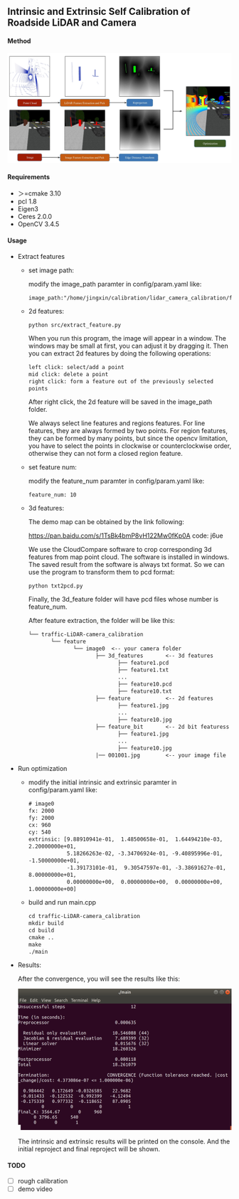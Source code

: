 ## Intrinsic and Extrinsic Self Calibration of Roadside LiDAR and Camera

#### Method

![method](./img/method.jpg)

#### Requirements

- ＞=cmake 3.10
- pcl 1.8
- Eigen3
- Ceres 2.0.0
- OpenCV 3.4.5

#### Usage

- Extract features

  - set image path:

    modify the image_path paramter in config/param.yaml like:

    ```
    image_path:"/home/jingxin/calibration/lidar_camera_calibration/feature/image0/001001.jpg"
    ```

  - 2d features:

    ```bash
    python src/extract_feature.py
    ```

    When you run this program, the image will appear in a window. The windows may be small at first, you can adjust it by dragging it. Then you can extract 2d features by doing the following operations:

    ```
    left click: select/add a point
    mid click: delete a point
    right click: form a feature out of the previously selected points
    ```

    After right click, the 2d feature will be saved in the image_path folder.

    We always select line features and regions features. For line features, they are always formed by two points. For region features, they can be formed by many points, but since the opencv limitation, you have to select the points in clockwise or counterclockwise order, otherwise they can not form a closed region feature.

  - set feature num:

    modify the feature_num paramter in config/param.yaml like:

    ```
    feature_num: 10
    ```

  - 3d features:

    The demo map can be obtained by the link following:

     https://pan.baidu.com/s/1TsBk4bmP8vH122Mw0fKp0A code: j6ue 
    
    We use the CloudCompare software to crop corresponding 3d features from map point cloud. The software is installed in windows. The saved result from the software is always txt format. So we can use the program to transform them to pcd format:

    ```
    python txt2pcd.py
    ```

    Finally, the 3d_feature folder will have pcd files whose number is feature_num.
    
    After feature extraction, the folder will be like this:
    
    ```
    └── traffic-LiDAR-camera_calibration
           └── feature    
                  └── image0  <-- your camera folder
                         ├── 3d_features       <-- 3d features
                         		├── feature1.pcd
                         		├── feature1.txt 
                         		...
                         		├── feature10.pcd
                         		├── feature10.txt
                         ├── feature           <-- 2d features
                         		├── feature1.jpg
                         		...
                         		├── feature10.jpg
                         ├── feature_bit       <-- 2d bit featuress
                         		├── feature1.jpg
                         		...
                         		├── feature10.jpg
                         |── 001001.jpg        <-- your image file
    ```

- Run optimization

  - modify the initial intrinsic and extrinsic paramter in config/param.yaml like:

    ```
    # image0
    fx: 2000
    fy: 2000
    cx: 960
    cy: 540
    extrinsic: [9.88910941e-01,  1.48500658e-01,  1.64494210e-03,  2.20000000e+01,
                5.18266263e-02, -3.34706924e-01, -9.40895996e-01, -1.50000000e+01,
                -1.39173101e-01,  9.30547597e-01, -3.38691627e-01,  8.00000000e+01,
                0.00000000e+00,  0.00000000e+00,  0.00000000e+00,  1.00000000e+00]
    ```

  - build and run main.cpp

    ```
    cd traffic-LiDAR-camera_calibration
    mkdir build
    cd build
    cmake ..
    make
    ./main
    ```

- Results:

  After the convergence, you will see the results like this:

  ![result](./img/result.png)

  The intrinsic and extrinsic results will be printed on the console. And the initial reproject and final reproject will be shown.

#### TODO

- [ ] rough calibration
- [ ] demo video